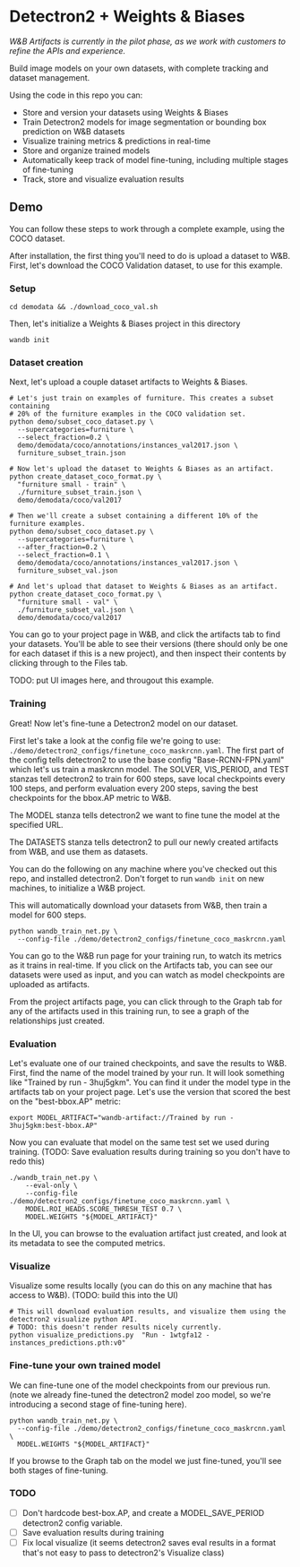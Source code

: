 # Detectron2 + Weights & Biases

*W&B Artifacts is currently in the pilot phase, as we work with customers to refine the APIs and experience.*

Build image models on your own datasets, with complete tracking and dataset management.

Using the code in this repo you can:
- Store and version your datasets using Weights & Biases
- Train Detectron2 models for image segmentation or bounding box prediction on W&B datasets
- Visualize training metrics & predictions in real-time
- Store and organize trained models
- Automatically keep track of model fine-tuning, including multiple stages of fine-tuning
- Track, store and visualize evaluation results

## Demo

You can follow these steps to work through a complete example, using the COCO dataset.

After installation, the first thing you'll need to do is upload a dataset to W&B. First, let's download the COCO Validation dataset, to use for this example.

### Setup

```
cd demodata && ./download_coco_val.sh
```

Then, let's initialize a Weights & Biases project in this directory
```
wandb init
```

### Dataset creation

Next, let's upload a couple dataset artifacts to Weights & Biases.

```
# Let's just train on examples of furniture. This creates a subset containing
# 20% of the furniture examples in the COCO validation set.
python demo/subset_coco_dataset.py \
  --supercategories=furniture \
  --select_fraction=0.2 \
  demo/demodata/coco/annotations/instances_val2017.json \
  furniture_subset_train.json

# Now let's upload the dataset to Weights & Biases as an artifact.
python create_dataset_coco_format.py \
  "furniture small - train" \
  ./furniture_subset_train.json \
  demo/demodata/coco/val2017

# Then we'll create a subset containing a different 10% of the furniture examples.
python demo/subset_coco_dataset.py \
  --supercategories=furniture \
  --after_fraction=0.2 \
  --select_fraction=0.1 \
  demo/demodata/coco/annotations/instances_val2017.json \
  furniture_subset_val.json

# And let's upload that dataset to Weights & Biases as an artifact.
python create_dataset_coco_format.py \
  "furniture small - val" \
  ./furniture_subset_val.json \
  demo/demodata/coco/val2017
```

You can go to your project page in W&B, and click the artifacts tab to find your datasets. You'll be able to see their versions (there should only be one for each dataset if this is a new project), and then inspect their contents by clicking through to the Files tab.

TODO: put UI images here, and througout this example.

### Training

Great! Now let's fine-tune a Detectron2 model on our dataset.

First let's take a look at the config file we're going to use: `./demo/detectron2_configs/finetune_coco_maskrcnn.yaml`. The first part of the config tells detectron2 to use the base config "Base-RCNN-FPN.yaml" which let's us train a maskrcnn model. The SOLVER, VIS_PERIOD, and TEST stanzas tell detectron2 to train for 600 steps, save local checkpoints every 100 steps, and perform evaluation every 200 steps, saving the best checkpoints for the bbox.AP metric to W&B.

The MODEL stanza tells detectron2 we want to fine tune the model at the specified URL.

The DATASETS stanza tells detectron2 to pull our newly created artifacts from W&B, and use them as datasets.

You can do the following on any machine where you've checked out this repo, and installed detectron2. Don't forget to run `wandb init` on new machines, to initialize a W&B project.

This will automatically download your datasets from W&B, then train a model for 600 steps.

```
python wandb_train_net.py \
  --config-file ./demo/detectron2_configs/finetune_coco_maskrcnn.yaml
```

You can go to the W&B run page for your training run, to watch its metrics as it trains in real-time. If you click on the Artifacts tab, you can see our datasets were used as input, and you can watch as model checkpoints are uploaded as artifacts.

From the project artifacts page, you can click through to the Graph tab for any of the artifacts used in this training run, to see a graph of the relationships just created.


### Evaluation

Let's evaluate one of our trained checkpoints, and save the results to W&B. First, find the name of the model trained by your run. It will look something like "Trained by run - 3huj5gkm". You can find it under the model type in the artifacts tab on your project page. Let's use the version that scored the best on the "best-bbox.AP" metric:

```
export MODEL_ARTIFACT="wandb-artifact://Trained by run - 3huj5gkm:best-bbox.AP"
```

Now you can evaluate that model on the same test set we used during training.
(TODO: Save evaluation results during training so you don't have to redo this)

```
./wandb_train_net.py \
    --eval-only \
    --config-file ./demo/detectron2_configs/finetune_coco_maskrcnn.yaml \
    MODEL.ROI_HEADS.SCORE_THRESH_TEST 0.7 \
    MODEL.WEIGHTS "${MODEL_ARTIFACT}"
```

In the UI, you can browse to the evaluation artifact just created, and look at its metadata to see the computed metrics.


### Visualize

Visualize some results locally (you can do this on any machine that has access to W&B). (TODO: build this into the UI)

```
# This will download evaluation results, and visualize them using the detectron2 visualize python API.
# TODO: this doesn't render results nicely currently.
python visualize_predictions.py  "Run - 1wtgfa12 - instances_predictions.pth:v0"
```


### Fine-tune your own trained model

We can fine-tune one of the model checkpoints from our previous run. (note we already fine-tuned the detectron2 model zoo model, so we're introducing a second stage of fine-tuning here).

```
python wandb_train_net.py \
  --config-file ./demo/detectron2_configs/finetune_coco_maskrcnn.yaml \
  MODEL.WEIGHTS "${MODEL_ARTIFACT}"
```

If you browse to the Graph tab on the model we just fine-tuned, you'll see both stages of fine-tuning.


### TODO

- [ ] Don't hardcode best-box.AP, and create a MODEL_SAVE_PERIOD detectron2 config variable.
- [ ] Save evaluation results during training
- [ ] Fix local visualize (it seems detectron2 saves eval results in a format that's not easy to pass to detectron2's Visualize class)